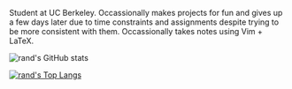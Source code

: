 Student at UC Berkeley. Occassionally makes projects for fun and gives up a few days later due to time constraints and assignments despite trying to be more consistent with them. Occassionally takes notes using Vim + LaTeX.

![rand's GitHub stats](https://github-readme-stats.vercel.app/api?username=evesdropper&theme=github_dark&show_icons=true)

[![rand's Top Langs](https://github-readme-stats.vercel.app/api/top-langs/?username=evesdropper)](https://github.com/anuraghazra/github-readme-stats&theme=github_dark)

<!---
randomrevised/randomrevised is a ✨ special ✨ repository because its `README.md` (this file) appears on your GitHub profile.
You can click the Preview link to take a look at your changes.
--->
